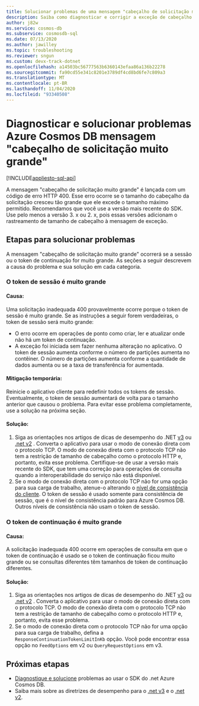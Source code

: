 ```yaml
---
title: Solucionar problemas de uma mensagem "cabeçalho de solicitação muito grande" ou 400 solicitação inadequada no Azure Cosmos DB
description: Saiba como diagnosticar e corrigir a exceção de cabeçalho de solicitação muito grande.
author: j82w
ms.service: cosmos-db
ms.subservice: cosmosdb-sql
ms.date: 07/13/2020
ms.author: jawilley
ms.topic: troubleshooting
ms.reviewer: sngun
ms.custom: devx-track-dotnet
ms.openlocfilehash: a14503bc56777563b6360143efaa86a136b22278
ms.sourcegitcommit: fa90cd55e341c8201e3789df4cd8bd6fe7c809a3
ms.translationtype: MT
ms.contentlocale: pt-BR
ms.lasthandoff: 11/04/2020
ms.locfileid: "93340508"
---
```

# <a name="diagnose-and-troubleshoot-azure-cosmos-db-request-header-too-large-message"></a>Diagnosticar e solucionar problemas Azure Cosmos DB mensagem "cabeçalho de solicitação muito grande"
[!INCLUDE[appliesto-sql-api](includes/appliesto-sql-api.md)]

A mensagem "cabeçalho de solicitação muito grande" é lançada com um código de erro HTTP 400. Esse erro ocorre se o tamanho do cabeçalho da solicitação cresceu tão grande que ele excede o tamanho máximo permitido. Recomendamos que você use a versão mais recente do SDK. Use pelo menos a versão 3. x ou 2. x, pois essas versões adicionam o rastreamento de tamanho de cabeçalho à mensagem de exceção.

## <a name="troubleshooting-steps"></a>Etapas para solucionar problemas
A mensagem "cabeçalho de solicitação muito grande" ocorrerá se a sessão ou o token de continuação for muito grande. As seções a seguir descrevem a causa do problema e sua solução em cada categoria.

### <a name="session-token-is-too-large"></a>O token de sessão é muito grande

#### <a name="cause"></a>Causa:
Uma solicitação inadequada 400 provavelmente ocorre porque o token de sessão é muito grande. Se as instruções a seguir forem verdadeiras, o token de sessão será muito grande:

* O erro ocorre em operações de ponto como criar, ler e atualizar onde não há um token de continuação.
* A exceção foi iniciada sem fazer nenhuma alteração no aplicativo. O token de sessão aumenta conforme o número de partições aumenta no contêiner. O número de partições aumenta conforme a quantidade de dados aumenta ou se a taxa de transferência for aumentada.

#### <a name="temporary-mitigation"></a>Mitigação temporária: 
Reinicie o aplicativo cliente para redefinir todos os tokens de sessão. Eventualmente, o token de sessão aumentará de volta para o tamanho anterior que causou o problema. Para evitar esse problema completamente, use a solução na próxima seção.

#### <a name="solution"></a>Solução:
1. Siga as orientações nos artigos de dicas de desempenho do .NET [v3](performance-tips-dotnet-sdk-v3-sql.md) ou [.net v2](performance-tips.md) . Converta o aplicativo para usar o modo de conexão direta com o protocolo TCP. O modo de conexão direta com o protocolo TCP não tem a restrição de tamanho de cabeçalho como o protocolo HTTP e, portanto, evita esse problema. Certifique-se de usar a versão mais recente do SDK, que tem uma correção para operações de consulta quando a interoperabilidade do serviço não está disponível.
1. Se o modo de conexão direta com o protocolo TCP não for uma opção para sua carga de trabalho, atenue-o alterando o [nível de consistência do cliente](how-to-manage-consistency.md). O token de sessão é usado somente para consistência de sessão, que é o nível de consistência padrão para Azure Cosmos DB. Outros níveis de consistência não usam o token de sessão.

### <a name="continuation-token-is-too-large"></a>O token de continuação é muito grande

#### <a name="cause"></a>Causa:
A solicitação inadequada 400 ocorre em operações de consulta em que o token de continuação é usado se o token de continuação ficou muito grande ou se consultas diferentes têm tamanhos de token de continuação diferentes.
    
#### <a name="solution"></a>Solução:
1. Siga as orientações nos artigos de dicas de desempenho do .NET [v3](performance-tips-dotnet-sdk-v3-sql.md) ou [.net v2](performance-tips.md) . Converta o aplicativo para usar o modo de conexão direta com o protocolo TCP. O modo de conexão direta com o protocolo TCP não tem a restrição de tamanho de cabeçalho como o protocolo HTTP e, portanto, evita esse problema. 
1. Se o modo de conexão direta com o protocolo TCP não for uma opção para sua carga de trabalho, defina a `ResponseContinuationTokenLimitInKb` opção. Você pode encontrar essa opção no `FeedOptions` em v2 ou `QueryRequestOptions` em v3.

## <a name="next-steps"></a>Próximas etapas
* [Diagnostique e solucione](troubleshoot-dot-net-sdk.md) problemas ao usar o SDK do .net Azure Cosmos DB.
* Saiba mais sobre as diretrizes de desempenho para o [.net v3](performance-tips-dotnet-sdk-v3-sql.md) e o [.net v2](performance-tips.md).
